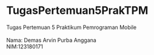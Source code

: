 # TugasPertemuan5PrakTPM
Tugas Pertemuan 5 Praktikum Pemrograman Mobile<br><br>
Nama: Demas Arvin Purba Anggana<br>
NIM:123180171
